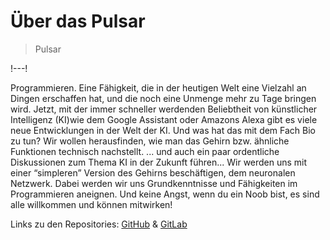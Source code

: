 # Über das Pulsar

> Pulsar

!---!

Programmieren.
Eine Fähigkeit, die in der heutigen Welt eine Vielzahl an Dingen erschaffen hat, und die noch eine Unmenge mehr zu Tage bringen wird. Jetzt, mit der immer schneller werdenden Beliebtheit von künstlicher Intelligenz (KI)wie dem Google Assistant oder Amazons Alexa gibt es viele neue Entwicklungen in der Welt der KI. Und was hat das mit dem Fach Bio zu tun? Wir wollen herausfinden, wie man das Gehirn bzw. ähnliche Funktionen
technisch nachstellt.
... und auch ein paar ordentliche Diskussionen zum Thema KI in der Zukunft führen...
Wir werden uns mit einer “simpleren” Version des Gehirns beschäftigen, dem neuronalen Netzwerk. Dabei werden wir uns Grundkenntnisse und Fähigkeiten
im Programmieren aneignen. Und keine Angst, wenn du ein Noob bist, es sind alle willkommen und können mitwirken!

Links zu den Repositories: [GitHub](https://github.com/AnthyG/Informatikpulsar-Produkt) & [GitLab](https://gitlab.com/AnthyG/Informatikpulsar-Produkt)